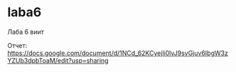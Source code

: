 # laba6
Лаба 6 виит

Отчет: https://docs.google.com/document/d/1NCd_62KCyejli0lvJ9svGjuv6IbgW3zYZUb3dpbToaM/edit?usp=sharing